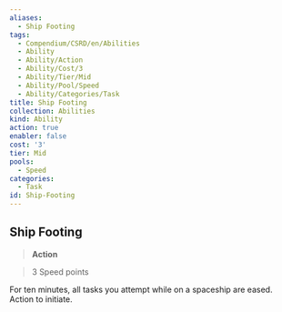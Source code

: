 ```yaml
---
aliases:
  - Ship Footing
tags:
  - Compendium/CSRD/en/Abilities
  - Ability
  - Ability/Action
  - Ability/Cost/3
  - Ability/Tier/Mid
  - Ability/Pool/Speed
  - Ability/Categories/Task
title: Ship Footing
collection: Abilities
kind: Ability
action: true
enabler: false
cost: '3'
tier: Mid
pools:
  - Speed
categories:
  - Task
id: Ship-Footing
---
```

## Ship Footing    
>**Action**    
>3 Speed points  
    
For ten minutes, all tasks you attempt while on a spaceship are eased. Action to initiate.
